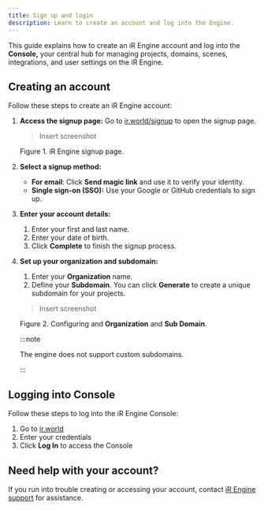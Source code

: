 ```yaml
---
title: Sign up and login
description: Learn to create an account and log into the Engine.
---
```


This guide explains how to create an iR Engine account and log into the **Console,** your central hub for managing projects, domains, scenes, integrations, and user settings on the iR Engine.

## Creating an account

Follow these steps to create an iR Engine account:

1. **Access the signup page:** Go to [ir.world/signup](https://ir.world/signup) to open the signup page.

    > Insert screenshot
    >

    Figure 1. iR Engine signup page.

2. **Select a signup method:**
    - **For email**: Click **Send magic link** and use it to verify your identity.
    - **Single sign-on (SSO):** Use your Google or GitHub credentials to sign up.
3. **Enter your account details:**
    1. Enter your first and last name.
    2. Enter your date of birth.
    3. Click **Complete** to finish the signup process.
4. **Set up your organization and subdomain:**
    1. Enter your **Organization** name.
    2. Define your **Subdomain**. You can click **Generate** to create a unique subdomain for your projects.

    > Insert screenshot
    >

    Figure 2. Configuring and **Organization** and **Sub Domain**.

    :::note

    The engine does not support custom subdomains.

    :::

## Logging into Console

Follow these steps to log into the iR Engine Console:

1. Go to [ir.world](https://ir.world/)
2. Enter your credentials
3. Click **Log In** to access the Console

## Need help with your account?

If you run into trouble creating or accessing your account, contact [iR Engine support](https://help.theinfinitereality.com/hc/en-us) for assistance.
